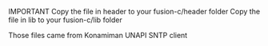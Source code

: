 IMPORTANT
Copy the file in header to your fusion-c/header folder Copy the file in lib to your fusion-c/lib folder

Those files came from Konamiman UNAPI SNTP client
